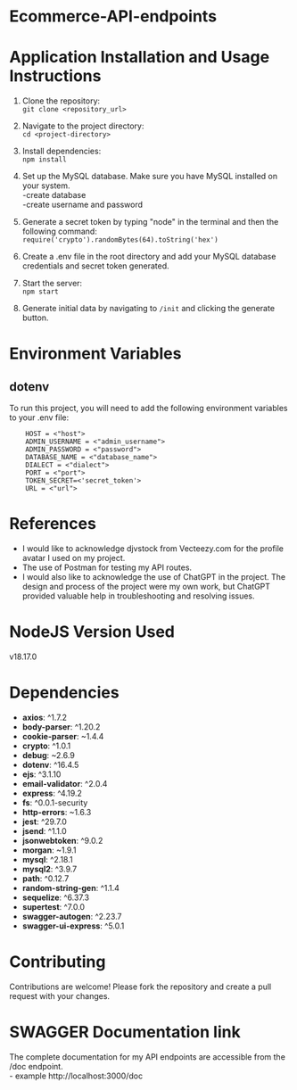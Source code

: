 # Ecommerce-API-endpoints

# Application Installation and Usage Instructions

1. Clone the repository: <br>
`git clone <repository_url>`

2. Navigate to the project directory: <br>
`cd <project-directory>`

3. Install dependencies:<br>
`npm install`

4. Set up the MySQL database. Make sure you have MySQL installed on your system.<br>
    -create database<br>
    -create username and password<br>

5. Generate a secret token by typing "node" in the terminal and then the following command:<br>
`require('crypto').randomBytes(64).toString('hex')`

6. Create a .env file in the root directory and add your MySQL database credentials and secret token generated.

7. Start the server: <br>
`npm start`

8. Generate initial data by navigating to `/init` and clicking the generate button.

# Environment Variables
## dotenv
To run this project, you will need to add the following environment variables to your .env file:
```
    HOST = <"host">
    ADMIN_USERNAME = <"admin_username">
    ADMIN_PASSWORD = <"password">
    DATABASE_NAME = <"database_name">
    DIALECT = <"dialect">
    PORT = <"port">
    TOKEN_SECRET=<'secret_token'>
    URL = <"url">
```
# References
- I would like to acknowledge djvstock from Vecteezy.com for the profile avatar I used on my project.
- The use of Postman for testing my API routes.
- I would also like to acknowledge the use of ChatGPT in the project. The design and process of the project were my own work, but ChatGPT provided valuable help in troubleshooting and resolving issues.

# NodeJS Version Used
v18.17.0

# Dependencies
- **axios**: ^1.7.2
- **body-parser**: ^1.20.2
- **cookie-parser**: ~1.4.4
- **crypto**: ^1.0.1
- **debug**: ~2.6.9
- **dotenv**: ^16.4.5
- **ejs**: ^3.1.10
- **email-validator**: ^2.0.4
- **express**: ^4.19.2
- **fs**: ^0.0.1-security
- **http-errors**: ~1.6.3
- **jest**: ^29.7.0
- **jsend**: ^1.1.0
- **jsonwebtoken**: ^9.0.2
- **morgan**: ~1.9.1
- **mysql**: ^2.18.1
- **mysql2**: ^3.9.7
- **path**: ^0.12.7
- **random-string-gen**: ^1.1.4
- **sequelize**: ^6.37.3
- **supertest**: ^7.0.0
- **swagger-autogen**: ^2.23.7
- **swagger-ui-express**: ^5.0.1

# Contributing
Contributions are welcome! Please fork the repository and create a pull request with your changes.


# SWAGGER Documentation link
The complete documentation for my API endpoints are accessible from the /doc endpoint.<br>
    - example http://localhost:3000/doc<br>


